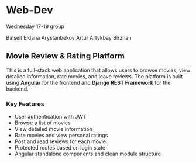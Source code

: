 # Web-Dev 
Wednesday 17-19 group

Balseit Eldana
Arystanbekov Artur
Artykbay Birzhan

## Movie Review & Rating Platform

This is a full-stack web application that allows users to browse movies, view detailed information, rate movies, and leave reviews. The platform is built using **Angular** for the frontend and **Django REST Framework** for the backend.

### Key Features

- User authentication with JWT 
- Browse a list of movies
- View detailed movie information
- Rate movies and view personal ratings
- Post and read reviews for each movie
- Protected routes based on login state
- Angular standalone components and clean module structure
